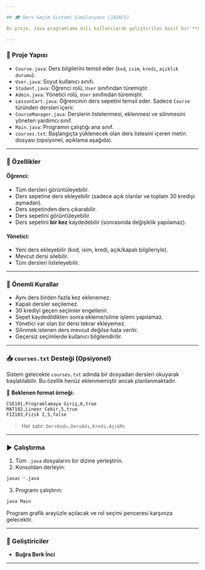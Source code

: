 ```yaml
---

## 🎓 Ders Seçim Sistemi Simülasyonu (JAVACS)

Bu proje, Java programlama dili kullanılarak geliştirilen basit bir **ders seçim sistemi simülasyonudur**. Proje, `Öğrenci` ve `Yönetici (Admin)` rollerini desteklemektedir ve kullanıcıların rolüne göre farklı işlemleri gerçekleştirmesine olanak tanır.

---
```


### 📁 Proje Yapısı

* `Course.java`: Ders bilgilerini temsil eder (`kod`, `isim`, `kredi`, `açıklık durumu`).
* `User.java`: Soyut kullanıcı sınıfı.
* `Student.java`: Öğrenci rolü, `User` sınıfından türemiştir.
* `Admin.java`: Yönetici rolü, `User` sınıfından türemiştir.
* `LessonCart.java`: Öğrencinin ders sepetini temsil eder. Sadece `Course` türünden dersleri içerir.
* `CourseManager.java`: Derslerin listelenmesi, eklenmesi ve silinmesini yöneten yardımcı sınıf.
* `Main.java`: Programın çalıştığı ana sınıf.
* `courses.txt`: Başlangıçta yüklenecek olan ders listesini içeren metin dosyası (opsiyonel, açıklama aşağıda).

---

### 🔧 Özellikler

#### Öğrenci:

* Tüm dersleri görüntüleyebilir.
* Ders sepetine ders ekleyebilir (sadece açık olanlar ve toplam 30 krediyi aşmadan).
* Ders sepetinden ders çıkarabilir.
* Ders sepetini görüntüleyebilir.
* Ders sepetini **bir kez** kaydedebilir (sonrasında değişiklik yapılamaz).

#### Yönetici:

* Yeni ders ekleyebilir (kod, isim, kredi, açık/kapalı bilgileriyle).
* Mevcut dersi silebilir.
* Tüm dersleri listeleyebilir.

---

### 📝 Önemli Kurallar

* Aynı ders birden fazla kez eklenemez.
* Kapalı dersler seçilemez.
* 30 krediyi geçen seçimler engellenir.
* Sepet kaydedildikten sonra ekleme/silme işlemi yapılamaz.
* Yönetici var olan bir dersi tekrar ekleyemez.
* Silinmek istenen ders mevcut değilse hata verilir.
* Geçersiz seçimlerde kullanıcı bilgilendirilir.

---

### 📥 `courses.txt` Desteği (Opsiyonel)

Sistem gelecekte `courses.txt` adında bir dosyadan dersleri okuyarak başlatılabilir. Bu özellik henüz eklenmemiştir ancak planlanmaktadır.

📌 **Beklenen format örneği:**

```
CSE101,Programlamaya Giriş,6,true
MAT102,Lineer Cebir,5,true
FIZ103,Fizik I,5,false
```

> Her satır: `DersKodu,DersAdı,Kredi,AçıkMı`

---

### ▶️ Çalıştırma

1. Tüm `.java` dosyalarını bir dizine yerleştirin.
2. Konsoldan derleyin:

```bash
javac *.java
```

3. Programı çalıştırın:

```bash
java Main
```

Program grafik arayüzle açılacak ve rol seçimi penceresi karşınıza gelecektir.

---

### 👥 Geliştiriciler

* **Buğra Berk İnci**

---
